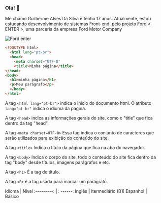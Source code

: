 ### Olá! 👋

Me chamo Guilherme Alves Da Silva e tenho 17 anos. Atualmente, estou estudando desenvolvimento de sistemas Front-end, pelo projeto Ford < ENTER >,
uma parceria da empresa Ford Motor Company

![Ford enter](https://www.tribunapr.com.br/wp-content/uploads/2024/02/02120623/02-fev-24-Ford-Enter-tem-nova-turma-do-programa-de-capacitacao-profissional-3.jpg)


```html
<!DOCTYPE html>
  <html lang="pt-br">
  <head>
    <meta charset="UTF-8"
    <title>Minha página</title>
</head>
<body>
  <h1>minha página</h1>
  <p>Meu parágrafo</p>
  </body>
</html>
```
A tag `<html lang="pt-br">` indica o início do documento html. O atributo
`lang="pt-br"` indica o idioma da página.

A tag `<head>` indica as informações gerais do site, como o "title" que fica dentro da tag "head".

A tag `<meta charset=UTF-8>` Essa tag indica o conjunto de caracteres que serão utilizados para 
exibição do conteúdo do site.

A tag `<title>` Indica o título da página que fica na aba do navegador.

A tag `<body>` Indica o corpo do site, todo o conteúdo do site fica dentro da tag "body"
desde títulos, imagens parágrafos e etc.

A tag `<h1>` É a tag de titulo.

A tag `<P>` é a tag usada para marcar um parágrafo.

Idioma  | Nível
:---------: | : ------:
Inglês | Itermediário (B1)
Espanhol | Básico
